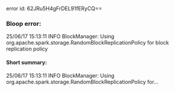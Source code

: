 error id: 62JRu5H4gFrDEL91fERyCQ==
### Bloop error:

25/06/17 15:13:11 INFO BlockManager: Using org.apache.spark.storage.RandomBlockReplicationPolicy for block replication policy
#### Short summary: 

25/06/17 15:13:11 INFO BlockManager: Using org.apache.spark.storage.RandomBlockReplicationPolicy for...